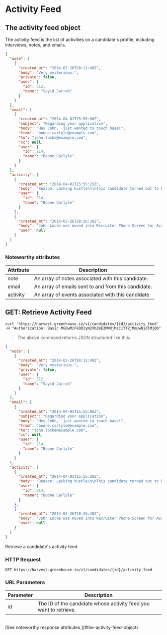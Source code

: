 # Activity Feed

## The activity feed object
The activity feed is the list of activities on a candidate's profile, including interviews, notes, and emails.

```json
{
  "note": [
    {
      "created_at": "2014-03-26T20:11:40Z",
      "body": "Very mysterious.",
      "private": false,
      "user": {
        "id": 512,
        "name": "Sayid Jarrah"
      }
    }
  ],
  "email": [
    {
      "created_at": "2014-04-01T15:55:06Z",
      "subject": "Regarding your application",
      "body": "Hey John,  just wanted to touch base!",
      "from": "boone.carlyle@example.com",
      "to": "john.locke@example.com",
      "cc": null,
      "user": {
        "id": 214,
        "name": "Boone Carlyle"
      }
    }
  ],
  "activity": [
    {
      "created_at": "2014-04-01T15:55:29Z",
      "body": "Reason: Lacking hustle\n\nThis candidate turned out to be problematic for us...",
      "user": {
        "id": 214,
        "name": "Boone Carlyle"
      }
    },
    {
      "created_at": "2014-03-26T20:26:38Z",
      "body": "John Locke was moved into Recruiter Phone Screen for Accounting Manager on 03/27/2014 by Boone Carlyle",
      "user": null
    }
  ]
}
```

### Noteworthy attributes

| Attribute | Description |
|-----------|-------------|
| note | An array of notes associated with this candidate.
| email | An array of emails sent to and from this candidate.
| activity | An array of events associated with this candidate




## GET: Retrieve Activity Feed

```shell
curl 'https://harvest.greenhouse.io/v1/candidates/{id}/activity_feed' 
-H "Authorization: Basic MGQwMzFkODIyN2VhZmE2MWRjMzc1YTZjMmUwNjdlMjQ6"
```

> The above command returns JSON structured like this:

```json
{
  "note": [
    {
      "created_at": "2014-03-26T20:11:40Z",
      "body": "Very mysterious.",
      "private": false,
      "user": {
        "id": 512,
        "name": "Sayid Jarrah"
      }
    }
  ],
  "email": [
    {
      "created_at": "2014-04-01T15:55:06Z",
      "subject": "Regarding your application",
      "body": "Hey John,  just wanted to touch base!",
      "from": "boone.carlyle@example.com",
      "to": "john.locke@example.com",
      "cc": null,
      "user": {
        "id": 214,
        "name": "Boone Carlyle"
      }
    }
  ],
  "activity": [
    {
      "created_at": "2014-04-01T15:55:29Z",
      "body": "Reason: Lacking hustle\n\nThis candidate turned out to be problematic for us...",
      "user": {
        "id": 214,
        "name": "Boone Carlyle"
      }
    },
    {
      "created_at": "2014-03-26T20:26:38Z",
      "body": "John Locke was moved into Recruiter Phone Screen for Accounting Manager on 03/27/2014 by Boone Carlyle",
      "user": null
    }
  ]
}
```

Retrieve a candidate's activity feed.

### HTTP Request

`GET https://harvest.greenhouse.io/v1/candidates/{id}/activity_feed`

### URL Parameters

Parameter | Description
--------- | -----------
id | The ID of the candidate whose activity feed you want to retrieve.

<br>
[See noteworthy response attributes.](#the-activity-feed-object)